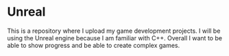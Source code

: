 # Unreal
This is a repository where I upload my game development projects. I will be using the Unreal engine because I am familiar with C++. Overall I want to be able to show progress and be able to create complex games. 
